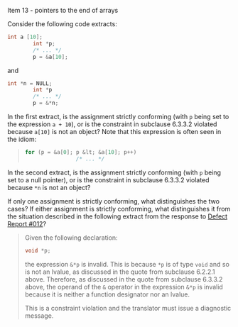 Item 13 \- pointers to the end of arrays

Consider the following code extracts:

```c
int a [10];
        int *p;
        /* ... */
        p = &a[10];
```

and

```c
int *n = NULL;
        int *p
        /* ... */
        p = &*n;
```

In the first extract, is the assignment strictly conforming (with `p` being set
to the expression `a + 10`), or is the constraint in subclause 6.3.3.2 violated
because `a[10]` is not an object? Note that this expression is often seen in the
idiom:

> ```c
> for (p = &a[0]; p &lt; &a[10]; p++)
>                 /* ... */
> ```

In the second extract, is the assignment strictly conforming (with `p` being set
to a null pointer), or is the constraint in subclause 6.3.3.2 violated because
`*n` is not an object?

If only one assignment is strictly conforming, what distinguishes the two cases?
If either assignment is strictly conforming, what distinguishes it from the
situation described in the following extract from the response to [Defect Report
#012](issue:0012)?

> Given the following declaration:
>
> ```c
> void *p;
> ```
>
> the expression `&*p` is invalid. This is because `*p` is of type `void` and so
> is not an lvalue, as discussed in the quote from subclause 6.2.2.1 above.
> Therefore, as discussed in the quote from subclause 6.3.3.2 above, the operand
> of the `&` operator in the expression `&*p` is invalid because it is neither a
> function designator nor an lvalue.
>
> This is a constraint violation and the translator must issue a diagnostic
> message.
